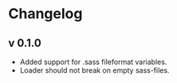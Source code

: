 # Changelog

## v 0.1.0
* Added support for .sass fileformat variables.
* Loader should not break on empty sass-files.

